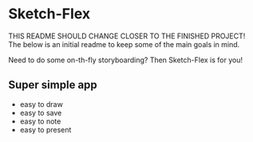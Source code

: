 # Sketch-Flex

THIS README SHOULD CHANGE CLOSER TO THE FINISHED PROJECT!
The below is an initial readme to keep some of the main goals in mind.

Need to do some on-th-fly storyboarding? Then Sketch-Flex is for you!

## Super simple app 

- easy to draw
- easy to save
- easy to note
- easy to present

